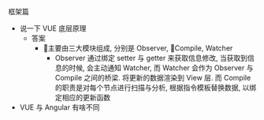 
框架篇

- 说一下 VUE 底层原理
  - 答案
    - 主要由三大模块组成, 分别是 Observer, Compile, Watcher
      - Observer 通过绑定 setter 与 getter 来获取信息修改, 当获取到信息的时候, 会主动通知 Watcher, 而 Watcher 会作为 Observer 与 Compile 之间的桥梁. 将更新的数据渲染到 View 层. 而 Compile 的职责是对每个节点进行扫描与分析, 根据指令模板替换数据, 以绑定相应的更新函数
- VUE 与 Angular 有啥不同
